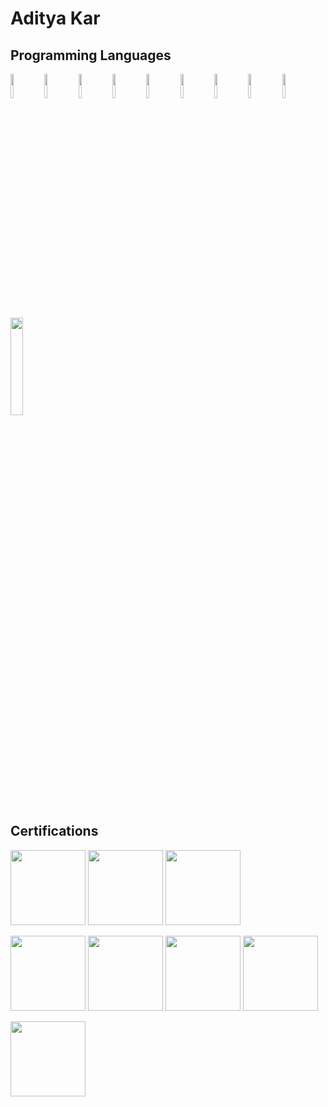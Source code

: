 # Aditya Kar
<h2>Programming Languages</h2>
<p>
<img width="10%" height="10%" src="https://upload.wikimedia.org/wikipedia/commons/thumb/1/18/ISO_C%2B%2B_Logo.svg/1822px-ISO_C%2B%2B_Logo.svg.png"/>
<img width="10%" height="10%" src="https://seeklogo.com/images/C/c-sharp-c-logo-02F17714BA-seeklogo.com.png"/>
<img width="10%" height="10%" src="https://upload.wikimedia.org/wikipedia/commons/thumb/e/ee/.NET_Core_Logo.svg/2048px-.NET_Core_Logo.svg.png"/>
<img width="10%" height="10%" src="https://cdn.iconscout.com/icon/free/png-256/powershell-3628993-3030218.png"/>
<img width="10%" height="10%" src="https://upload.wikimedia.org/wikipedia/commons/thumb/c/c3/Python-logo-notext.svg/800px-Python-logo-notext.svg.png"/>
<img width="10%" height="10%" src="https://upload.wikimedia.org/wikipedia/commons/6/6a/JavaScript-logo.png"/>
<img width="10%" height="10%" src="https://upload.wikimedia.org/wikipedia/commons/thumb/4/4c/Typescript_logo_2020.svg/1200px-Typescript_logo_2020.svg.png"/>
<img width="10%" height="10%" src="https://cdn.pixabay.com/photo/2017/08/05/11/16/logo-2582748_1280.png"/>
<img width="10%" height="10%" src="https://cdn4.iconfinder.com/data/icons/social-media-logos-6/512/121-css3-512.png"/>
<img width="20%" height="20%" src="https://www.logo.wine/a/logo/MySQL/MySQL-Logo.wine.svg"/>
</p>

<h2>Certifications</h2>

<p>
<img width="120" height="120" src="https://images.credly.com/size/340x340/images/336eebfc-0ac3-4553-9a67-b402f491f185/azure-administrator-associate-600x600.png"/>
<img width="120" height="120" src="https://images.credly.com/size/340x340/images/be8fcaeb-c769-4858-b567-ffaaa73ce8cf/image.png"/> 
<img width="120" height="120" src="https://images.credly.com/size/340x340/images/00634f82-b07f-4bbd-a6bb-53de397fc3a6/image.png"/>
</p>
<p>
<img width="120" height="120" src="https://cdn.discordapp.com/attachments/892730124942848023/1149017525443637278/CompTIA_Security_2Bce-PhotoRoom.png-PhotoRoom.png"/>
<img width="120" height="120" src="https://media.discordapp.net/attachments/892730124942848023/1041987715199143946/CompTIA_Network_2Bce.png"/>
<img width="120" height="120" src="https://media.discordapp.net/attachments/892730124942848023/1041987232812236800/My_project_2.png"/>
<img width="120" height="120" src="https://images.credly.com/size/340x340/images/40d75658-d28b-4a28-8bff-bea3ab502778/ITF_2B_Logo_Certified.png"/>
</P>
<p>
<img width="120" height="120" src="https://images.credly.com/size/340x340/images/2030e43f-8003-4d4b-9630-847add403c87/image.png"/>
</p>
